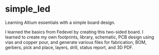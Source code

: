 # simple_led
Learning Altium essentials with a simple board design. 

I learned the basics from Fedevel by creating this two-sided board. I learned to create my own footprints, library, schematic, PCB design using vias and copper pour, and generate various files for fabrication, BOM, gerbers, pick and place, layers, drill, status report, and 3D PDF. 
